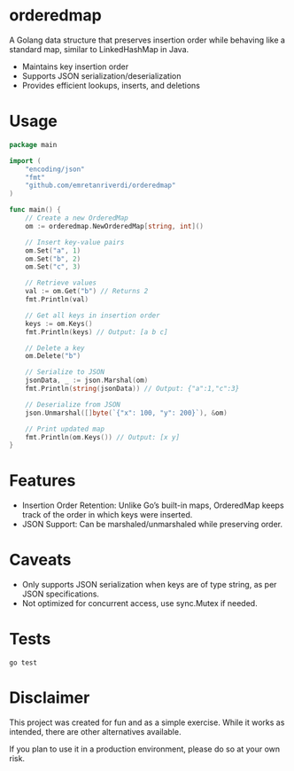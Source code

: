 # orderedmap  

A Golang data structure that preserves insertion order while behaving like a standard map, similar to LinkedHashMap in Java.

- Maintains key insertion order
- Supports JSON serialization/deserialization
- Provides efficient lookups, inserts, and deletions

# Usage

```go
package main

import (
	"encoding/json"
	"fmt"
	"github.com/emretanriverdi/orderedmap"
)

func main() {
	// Create a new OrderedMap
	om := orderedmap.NewOrderedMap[string, int]()

	// Insert key-value pairs
	om.Set("a", 1)
	om.Set("b", 2)
	om.Set("c", 3)

	// Retrieve values
	val := om.Get("b") // Returns 2
	fmt.Println(val)

	// Get all keys in insertion order
	keys := om.Keys()
	fmt.Println(keys) // Output: [a b c]

	// Delete a key
	om.Delete("b")

	// Serialize to JSON
	jsonData, _ := json.Marshal(om)
	fmt.Println(string(jsonData)) // Output: {"a":1,"c":3}

	// Deserialize from JSON
	json.Unmarshal([]byte(`{"x": 100, "y": 200}`), &om)

	// Print updated map
	fmt.Println(om.Keys()) // Output: [x y]
}
```

# Features

* Insertion Order Retention: Unlike Go’s built-in maps, OrderedMap keeps track of the order in which keys were inserted.
* JSON Support: Can be marshaled/unmarshaled while preserving order.

# Caveats

* Only supports JSON serialization when keys are of type string, as per JSON specifications.
* Not optimized for concurrent access, use sync.Mutex if needed.

# Tests

```
go test
```

# Disclaimer  

This project was created for fun and as a simple exercise. While it works as intended, there are other alternatives available.  

If you plan to use it in a production environment, please do so at your own risk.
